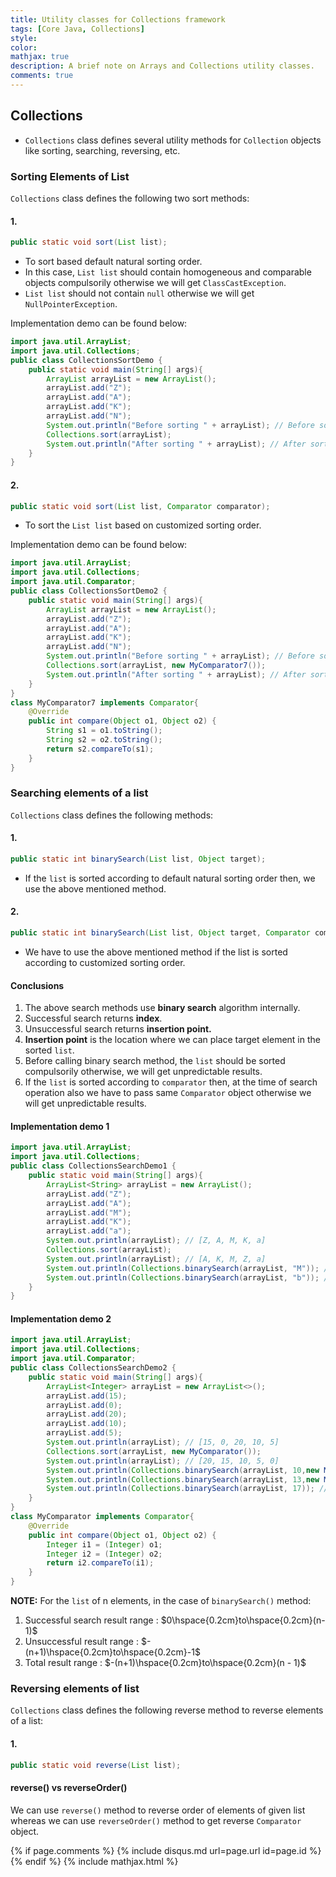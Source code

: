 ```yaml
---
title: Utility classes for Collections framework
tags: [Core Java, Collections]
style:
color:
mathjax: true
description: A brief note on Arrays and Collections utility classes.
comments: true
---
```


## Collections
- `Collections` class defines several utility methods for `Collection` objects like sorting, searching, reversing, etc.

### Sorting Elements of List
`Collections` class defines the following two sort methods:

#### 1.
```java
public static void sort(List list);
```
- To sort based default natural sorting order.
- In this case, `List list` should contain homogeneous and comparable objects compulsorily otherwise we will get `ClassCastException`.
- `List list` should not contain `null` otherwise we will get `NullPointerException`.

Implementation demo can be found below:
```java
import java.util.ArrayList;
import java.util.Collections;
public class CollectionsSortDemo {
    public static void main(String[] args){
        ArrayList arrayList = new ArrayList();
        arrayList.add("Z");
        arrayList.add("A");
        arrayList.add("K");
        arrayList.add("N");
        System.out.println("Before sorting " + arrayList); // Before sorting [Z, A, K, N]
        Collections.sort(arrayList);
        System.out.println("After sorting " + arrayList); // After sorting [A, K, N, Z]
    }
}
```

#### 2.
```java
public static void sort(List list, Comparator comparator);
```
- To sort the `List list` based on customized sorting order.

Implementation demo can be found below:
```java
import java.util.ArrayList;
import java.util.Collections;
import java.util.Comparator;
public class CollectionsSortDemo2 {
    public static void main(String[] args){
        ArrayList arrayList = new ArrayList();
        arrayList.add("Z");
        arrayList.add("A");
        arrayList.add("K");
        arrayList.add("N");
        System.out.println("Before sorting " + arrayList); // Before sorting [Z, A, K, N]
        Collections.sort(arrayList, new MyComparator7());
        System.out.println("After sorting " + arrayList); // After sorting [Z, N, K, A]
    }
}
class MyComparator7 implements Comparator{
    @Override
    public int compare(Object o1, Object o2) {
        String s1 = o1.toString();
        String s2 = o2.toString();
        return s2.compareTo(s1);
    }
}
```

### Searching elements of a list
`Collections` class defines the following methods:

#### 1.
```java
public static int binarySearch(List list, Object target);
```
- If the `list` is sorted according to default natural sorting order then, we use the above mentioned method.

#### 2.
```java
public static int binarySearch(List list, Object target, Comparator comparator);
```
- We have to use the above mentioned method if the list is sorted according to customized sorting order.

#### Conclusions
1. The above search methods use **binary search** algorithm internally.
2. Successful search returns **index**.
3. Unsuccessful search returns **insertion point.**
4. **Insertion point** is the location where we can place target element in the sorted `list`.
5. Before calling binary search method, the `list` should be sorted compulsorily otherwise, we will get unpredictable results.
6. If the `list` is sorted according to `comparator` then, at the time of search operation also we have to pass same `Comparator` object otherwise we will get unpredictable results.

#### Implementation demo 1
```java
import java.util.ArrayList;
import java.util.Collections;
public class CollectionsSearchDemo1 {
    public static void main(String[] args){
        ArrayList<String> arrayList = new ArrayList();
        arrayList.add("Z");
        arrayList.add("A");
        arrayList.add("M");
        arrayList.add("K");
        arrayList.add("a");
        System.out.println(arrayList); // [Z, A, M, K, a]
        Collections.sort(arrayList);
        System.out.println(arrayList); // [A, K, M, Z, a]
        System.out.println(Collections.binarySearch(arrayList, "M")); // 2
        System.out.println(Collections.binarySearch(arrayList, "b")); // -6(insertion point)
    }
}
```

#### Implementation demo 2

```java
import java.util.ArrayList;
import java.util.Collections;
import java.util.Comparator;
public class CollectionsSearchDemo2 {
    public static void main(String[] args){
        ArrayList<Integer> arrayList = new ArrayList<>();
        arrayList.add(15);
        arrayList.add(0);
        arrayList.add(20);
        arrayList.add(10);
        arrayList.add(5);
        System.out.println(arrayList); // [15, 0, 20, 10, 5]
        Collections.sort(arrayList, new MyComparator());
        System.out.println(arrayList); // [20, 15, 10, 5, 0]
        System.out.println(Collections.binarySearch(arrayList, 10,new MyComparator())); // 2
        System.out.println(Collections.binarySearch(arrayList, 13,new MyComparator())); // -3
        System.out.println(Collections.binarySearch(arrayList, 17)); // unpredictable
    }
}
class MyComparator implements Comparator{
    @Override
    public int compare(Object o1, Object o2) {
        Integer i1 = (Integer) o1;
        Integer i2 = (Integer) o2;
        return i2.compareTo(i1);
    }
}
```

**NOTE:** For the `list` of n elements, in the case of `binarySearch()` method:
1. Successful search result range : $0\hspace{0.2cm}to\hspace{0.2cm}(n-1)$
2. Unsuccessful result range : $-(n+1)\hspace{0.2cm}to\hspace{0.2cm}-1$
3. Total result range : $-(n+1)\hspace{0.2cm}to\hspace{0.2cm}(n - 1)$

### Reversing elements of list
`Collections` class defines the following reverse method to reverse elements of a list:
#### 1.
```java
public static void reverse(List list);
```

#### reverse() vs reverseOrder()
We can use `reverse()` method to reverse order of elements of given list whereas we can use `reverseOrder()` method to get reverse `Comparator` object.



{% if page.comments %} {% include disqus.md url=page.url id=page.id %} {% endif %}
{% include mathjax.html %}